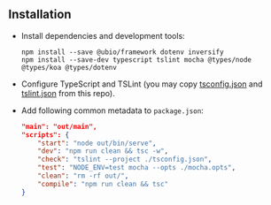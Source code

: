 ## Installation

- Install dependencies and development tools:

    ```
    npm install --save @ubio/framework dotenv inversify
    npm install --save-dev typescript tslint mocha @types/node @types/koa @types/dotenv
    ```

- Configure TypeScript and TSLint (you may copy [tsconfig.json](../tsconfig.json) and [tslint.json](../tslint.json) from this repo).

- Add following common metadata to `package.json`:

    ```json
    "main": "out/main",
    "scripts": {
        "start": "node out/bin/serve",
        "dev": "npm run clean && tsc -w",
        "check": "tslint --project ./tsconfig.json",
        "test": "NODE_ENV=test mocha --opts ./mocha.opts",
        "clean": "rm -rf out/",
        "compile": "npm run clean && tsc"
    }
    ```

